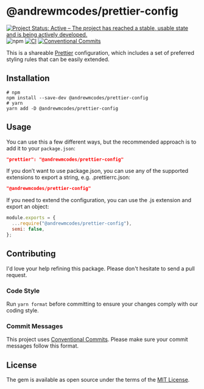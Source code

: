 # @andrewmcodes/prettier-config

[![Project Status: Active – The project has reached a stable, usable state and is being actively developed.](https://www.repostatus.org/badges/latest/active.svg)](https://www.repostatus.org/#active)
![npm](https://img.shields.io/npm/v/@andrewmcodes/prettier-config)
[![CI](https://github.com/andrewmcodes/prettier-config/actions/workflows/ci.yml/badge.svg)](https://github.com/andrewmcodes/prettier-config/actions/workflows/ci.yml)
[![Conventional Commits](https://img.shields.io/badge/Conventional%20Commits-1.0.0-%23FE5196?logo=conventionalcommits&logoColor=white)](https://conventionalcommits.org)

This is a shareable [Prettier](https://prettier.io/) configuration, which includes a set of preferred styling rules that can be easily extended.

## Installation

```shell
# npm
npm install --save-dev @andrewmcodes/prettier-config
# yarn
yarn add -D @andrewmcodes/prettier-config
```

## Usage

You can use this a few different ways, but the recommended approach is to add it to your `package.json`:

```json
"prettier": "@andrewmcodes/prettier-config"
```

If you don’t want to use package.json, you can use any of the supported extensions to export a string, e.g. .prettierrc.json:

```json
"@andrewmcodes/prettier-config"
```

If you need to extend the configuration, you can use the .js extension and export an object:

```javascript
module.exports = {
  ...require("@andrewmcodes/prettier-config"),
  semi: false,
};
```

## Contributing

I'd love your help refining this package. Please don't hesitate to send a pull request.

### Code Style

Run `yarn format` before committing to ensure your changes comply with our coding style.

### Commit Messages

This project uses [Conventional Commits](https://www.conventionalcommits.org/en/v1.0.0/). Please make sure your commit messages follow this format.

## License

The gem is available as open source under the terms of the [MIT License](https://opensource.org/licenses/MIT).
